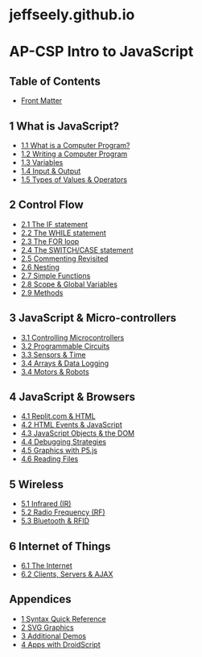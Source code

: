 # jeffseely.github.io

AP-CSP Intro to JavaScript
===
Table of Contents
---
- [Front Matter](/wV0cyxtyRUWkR0GzyE_yCw#Front-Matter)

[//]: # "put a / in front of address to avoid link symbol in output"
[//]: # "URL for replit assets example: https://28f7110b-3ce8-49d6-b340-8c67add3b3e0.id.repl.co/CSAssets/CS1cover.jpg"

1 What is JavaScript?
---
- [1.1 What is a Computer Program?](/Text.md)
- [1.2 Writing a Computer Program](/Text.md#1.2)
- [1.3 Variables](./Text.md#1.3)
- [1.4 Input & Output](/Text.md#1.4)
- [1.5 Types of Values & Operators](/Text.md#1.5)

2 Control Flow
---
- [2.1 The IF statement](/dQjJE8Z0T4OmXBc3xWaRNg#2---Control-Flow)
- [2.2 The WHILE statement](/dQjJE8Z0T4OmXBc3xWaRNg#22-The-WHILE-statement)
- [2.3 The FOR loop](/dQjJE8Z0T4OmXBc3xWaRNg#23-The-FOR-loop)
- [2.4 The SWITCH/CASE statement](/dQjJE8Z0T4OmXBc3xWaRNg#24-The-SWITCHCASE-statement)
- [2.5 Commenting Revisited](/dQjJE8Z0T4OmXBc3xWaRNg#25-Commenting-Revisited)
- [2.6 Nesting](/dQjJE8Z0T4OmXBc3xWaRNg#26-Nesting)
- [2.7 Simple Functions](/dQjJE8Z0T4OmXBc3xWaRNg#27-Simple-Functions)
- [2.8 Scope & Global Variables](/dQjJE8Z0T4OmXBc3xWaRNg#28-Scope-amp-Global-Variables)
- [2.9 Methods](/dQjJE8Z0T4OmXBc3xWaRNg#29-Methods)

3 JavaScript & Micro-controllers
---
- [3.1 Controlling Microcontrollers](/UCN58IYyQWCW_yccKGrnrA#3---JavaScript-amp-Micro-controllers)
- [3.2 Programmable Circuits](/UCN58IYyQWCW_yccKGrnrA#32-Programmable-Circuits)
- [3.3 Sensors & Time](/UCN58IYyQWCW_yccKGrnrA#33-Sensors-amp-Time)
- [3.4 Arrays & Data Logging](/UCN58IYyQWCW_yccKGrnrA#L34)
- [3.4 Motors & Robots](https://hackmd.io/UCN58IYyQWCW_yccKGrnrA#35-Motors-amp-Robots)

4 JavaScript & Browsers
---
- [4.1 Replit.com & HTML](https://hackmd.io/7WLwfM2vTLqWJlCwld4DEA#4---JavaScript-and-Browsers)
- [4.2 HTML Events & JavaScript](/7WLwfM2vTLqWJlCwld4DEA#42-HTML-Events-amp-JavaScript)
- [4.3 JavaScript Objects & the DOM](/7WLwfM2vTLqWJlCwld4DEA#43-JavaScript-Objects-amp-the-DOM)
- [4.4 Debugging Strategies](/7WLwfM2vTLqWJlCwld4DEA#44-Debugging-Strategies)
- [4.5 Graphics with P5.js](/7WLwfM2vTLqWJlCwld4DEA#45-Graphics-with-P5js)
- [4.6 Reading Files](/7WLwfM2vTLqWJlCwld4DEA#46-Reading-Files)

5 Wireless
---
- [5.1 Infrared (IR)](/k1qMrT7NSNaFEZkfFYMPEg#5---Wireless)
- [5.2 Radio Frequency (RF)](/k1qMrT7NSNaFEZkfFYMPEg#52-Radio-Frequency-RF)
- [5.3 Bluetooth & RFID](/k1qMrT7NSNaFEZkfFYMPEg#53-Bluetooth-amp-RFID)

6 Internet of Things
---
- [6.1 The Internet](/WAmboP-BRU2fWs-iRpKOKQ#6---Internet-of-Things)
- [6.2 Clients, Servers & AJAX](/WAmboP-BRU2fWs-iRpKOKQ#62-Clients-Servers-amp-AJAX)

Appendices
---
- [1 Syntax Quick Reference](/dV3BMdFESj2RgfRcb2yszw#Appendix-1---Syntax-Quick-Reference)
- [2 SVG Graphics](/dV3BMdFESj2RgfRcb2yszw#Appendix-2---SVG-Graphics)
- [3 Additional Demos](/dV3BMdFESj2RgfRcb2yszw#Appendix-3---Additional-Demos)
- [4 Apps with DroidScript](/dV3BMdFESj2RgfRcb2yszw#Appendix-4---Apps-with-DroidScript)
